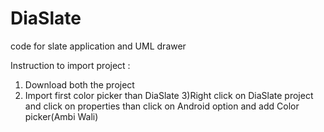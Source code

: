 DiaSlate
========

code for slate application and UML drawer


Instruction to import project :
1) Download both the project
2) Import first color picker than DiaSlate
3)Right click on DiaSlate project and click on properties than click on Android option and add Color picker(Ambi Wali)
